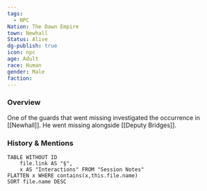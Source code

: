 ```yaml
---
tags:
  - NPC
Nation: The Dawn Empire
town: Newhall
Status: Alive
dg-publish: true
icon: npc
age: Adult
race: Human
gender: Male
faction: 
---
```


### Overview
One of the guards that went missing investigated the occurrence in [[Newhall]]. He went missing alongside [[Deputy Bridges]].

### History & Mentions
```dataview
TABLE WITHOUT ID
	file.link AS "§", 
	x AS "Interactions" FROM "Session Notes"
FLATTEN x WHERE contains(x,this.file.name) 
SORT file.name DESC
```